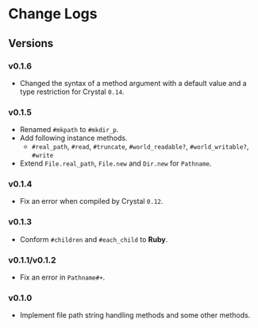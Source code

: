 # Change Logs

## Versions

### v0.1.6
- Changed the syntax of a method argument with a default value and a type restriction for Crystal `0.14`.

### v0.1.5
- Renamed `#mkpath` to `#mkdir_p`.
- Add following instance methods.
    - `#real_path`, `#read`, `#truncate`, `#world_readable?`, `#world_writable?`, `#write`
- Extend `File.real_path`, `File.new` and `Dir.new` for `Pathname`.

### v0.1.4
- Fix an error when compiled by Crystal `0.12`.

### v0.1.3
- Conform `#children` and `#each_child` to **Ruby**.

### v0.1.1/v0.1.2
- Fix an error in `Pathname#+`.

### v0.1.0
- Implement file path string handling methods and some other methods.
